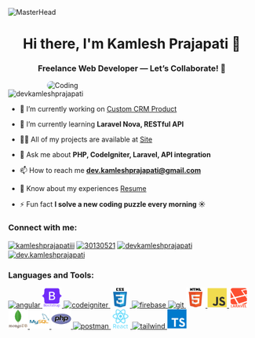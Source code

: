 ![MasterHead](https://miro.medium.com/v2/resize:fit:1400/1*0N8CVKix7OGfBDsgh9DzrQ.gif)
<h1 align="center">Hi there, I'm Kamlesh Prajapati 👋</h1>
<h3 align="center">Freelance Web Developer — Let’s Collaborate! 🤝</h3>
<img align="right" alt="Coding" width="425" src="https://media2.giphy.com/media/v1.Y2lkPTc5MGI3NjExNTRnazhvcWdkemMxb3Y2OXZ2MHRtdW9temZxNmJ1N3I3cmxxaDluaiZlcD12MV9pbnRlcm5hbF9naWZfYnlfaWQmY3Q9Zw/ggK04fdPVARRtH8w7G/giphy.gif" style="border-radius: 10px;" >

<p align="left"> <img src="https://komarev.com/ghpvc/?username=devkamleshprajapati&label=Profile%20views&color=0e75b6&style=flat" alt="devkamleshprajapati" /> </p>

- 🔭 I’m currently working on [Custom CRM Product](https://www.prabhuproducts.com/)

- 🌱 I’m currently learning **Laravel Nova, RESTful API**

- 👨‍💻 All of my projects are available at [Site](https://kamleshprajapati.site/)

- 💬 Ask me about **PHP, CodeIgniter, Laravel, API integration**

- 📫 How to reach me **dev.kamleshprajapati@gmail.com**

- 📄 Know about my experiences [Resume](https://kamleshprajapati.com/src/pdf/kamlesh-prajapati-resume.pdf)

- ⚡ Fun fact **I solve a new coding puzzle every morning ☀️**

<h3 align="left">Connect with me:</h3>
<p align="left">
<a href="https://linkedin.com/in/kamleshprajapatiii" target="blank"><img align="center" src="https://raw.githubusercontent.com/rahuldkjain/github-profile-readme-generator/master/src/images/icons/Social/linked-in-alt.svg" alt="kamleshprajapatiii" height="30" width="40" /></a>
<a href="https://stackoverflow.com/users/30130521" target="blank"><img align="center" src="https://raw.githubusercontent.com/rahuldkjain/github-profile-readme-generator/master/src/images/icons/Social/stack-overflow.svg" alt="30130521" height="30" width="40" /></a>
<a href="https://instagram.com/devkamleshprajapati" target="blank"><img align="center" src="https://raw.githubusercontent.com/rahuldkjain/github-profile-readme-generator/master/src/images/icons/Social/instagram.svg" alt="devkamleshprajapati" height="30" width="40" /></a>
<a href="https://www.youtube.com/c/dev.kamleshprajapati" target="blank"><img align="center" src="https://raw.githubusercontent.com/rahuldkjain/github-profile-readme-generator/master/src/images/icons/Social/youtube.svg" alt="dev.kamleshprajapati" height="30" width="40" /></a>
</p>

<h3 align="left">Languages and Tools:</h3>
<p align="left"> <a href="https://angular.io" target="_blank" rel="noreferrer"> <img src="https://angular.io/assets/images/logos/angular/angular.svg" alt="angular" width="40" height="40"/> </a> <a href="https://getbootstrap.com" target="_blank" rel="noreferrer"> <img src="https://raw.githubusercontent.com/devicons/devicon/master/icons/bootstrap/bootstrap-plain-wordmark.svg" alt="bootstrap" width="40" height="40"/> </a> <a href="https://codeigniter.com" target="_blank" rel="noreferrer"> <img src="https://cdn.worldvectorlogo.com/logos/codeigniter.svg" alt="codeigniter" width="40" height="40"/> </a> <a href="https://www.w3schools.com/css/" target="_blank" rel="noreferrer"> <img src="https://raw.githubusercontent.com/devicons/devicon/master/icons/css3/css3-original-wordmark.svg" alt="css3" width="40" height="40"/> </a> <a href="https://firebase.google.com/" target="_blank" rel="noreferrer"> <img src="https://www.vectorlogo.zone/logos/firebase/firebase-icon.svg" alt="firebase" width="40" height="40"/> </a> <a href="https://git-scm.com/" target="_blank" rel="noreferrer"> <img src="https://www.vectorlogo.zone/logos/git-scm/git-scm-icon.svg" alt="git" width="40" height="40"/> </a> <a href="https://www.w3.org/html/" target="_blank" rel="noreferrer"> <img src="https://raw.githubusercontent.com/devicons/devicon/master/icons/html5/html5-original-wordmark.svg" alt="html5" width="40" height="40"/> </a> <a href="https://developer.mozilla.org/en-US/docs/Web/JavaScript" target="_blank" rel="noreferrer"> <img src="https://raw.githubusercontent.com/devicons/devicon/master/icons/javascript/javascript-original.svg" alt="javascript" width="40" height="40"/> </a> <a href="https://laravel.com/" target="_blank" rel="noreferrer"> <img src="https://raw.githubusercontent.com/devicons/devicon/master/icons/laravel/laravel-plain-wordmark.svg" alt="laravel" width="40" height="40"/> </a> <a href="https://www.mongodb.com/" target="_blank" rel="noreferrer"> <img src="https://raw.githubusercontent.com/devicons/devicon/master/icons/mongodb/mongodb-original-wordmark.svg" alt="mongodb" width="40" height="40"/> </a> <a href="https://www.mysql.com/" target="_blank" rel="noreferrer"> <img src="https://raw.githubusercontent.com/devicons/devicon/master/icons/mysql/mysql-original-wordmark.svg" alt="mysql" width="40" height="40"/> </a> <a href="https://www.php.net" target="_blank" rel="noreferrer"> <img src="https://raw.githubusercontent.com/devicons/devicon/master/icons/php/php-original.svg" alt="php" width="40" height="40"/> </a> <a href="https://postman.com" target="_blank" rel="noreferrer"> <img src="https://www.vectorlogo.zone/logos/getpostman/getpostman-icon.svg" alt="postman" width="40" height="40"/> </a> <a href="https://reactjs.org/" target="_blank" rel="noreferrer"> <img src="https://raw.githubusercontent.com/devicons/devicon/master/icons/react/react-original-wordmark.svg" alt="react" width="40" height="40"/> </a> <a href="https://tailwindcss.com/" target="_blank" rel="noreferrer"> <img src="https://www.vectorlogo.zone/logos/tailwindcss/tailwindcss-icon.svg" alt="tailwind" width="40" height="40"/> </a> <a href="https://www.typescriptlang.org/" target="_blank" rel="noreferrer"> <img src="https://raw.githubusercontent.com/devicons/devicon/master/icons/typescript/typescript-original.svg" alt="typescript" width="40" height="40"/> </a> </p>
